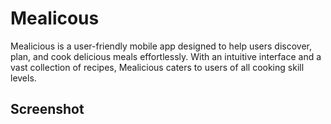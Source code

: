 # Mealicous

Mealicious is a user-friendly mobile app designed to help users discover, plan, and cook delicious meals effortlessly. With an intuitive interface and a vast collection of recipes, Mealicious caters to users of all cooking skill levels.



## Screenshot

